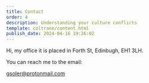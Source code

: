 ```yaml
---
title: Contact
order: 4
description: Understanding your culture conflicts
template: coltrane/content.html
publish_date: 2024-04-16 19:26:02
---
```


Hi, my office it is placed in Forth St, Edinbugh, EH1 3LH.

You can reach me to the email:

[gsoler@protonmail.com](mailto:gsoler@protonmail.com)
